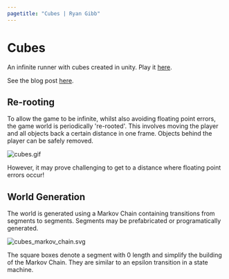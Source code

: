 ```yaml
---
pagetitle: "Cubes | Ryan Gibb"
---
```


# Cubes
An infinite runner with cubes created in unity. Play it [here](https://ryangibb.xyz/cubes/play/).

See the blog post [here](https://ryangibb.xyz/cubes/).

## Re-rooting

To allow the game to be infinite, whilst also avoiding floating point errors, the game world is periodically 're-rooted'. This involves moving the player and all objects back a certain distance in one frame. Objects behind the player can be safely removed.

![cubes.gif](cubes.gif)

However, it may prove challenging to get to a distance where floating point errors occur!

## World Generation

The world is generated using a Markov Chain containing transitions from segments to segments. Segments may be prefabricated or programatically generated.

![cubes_markov_chain.svg](MarkovChain/cubes_markov_chain.svg)

The square boxes denote a segment with 0 length and simplify the building of the Markov Chain.
They are similar to an epsilon transition in a state machine.
